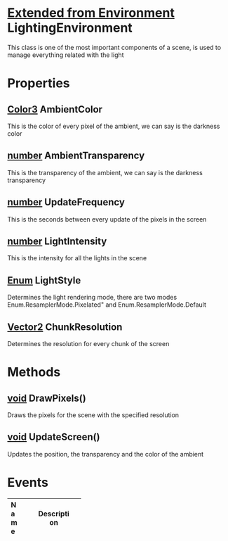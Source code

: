 # [Extended from Environment](Environment.md) LightingEnvironment 
This class is one of the most important components of a scene, is used to manage everything related with the light 
	 
# Properties

## [Color3](Color3.md) AmbientColor
This is the color of every pixel of the ambient, we can say is the darkness color
  
## [number](number.md) AmbientTransparency
This is the transparency of the ambient, we can say is the darkness transparency
  
## [number](number.md) UpdateFrequency
This is the seconds between every update of the pixels in the screen
  
## [number](number.md) LightIntensity
This is the intensity for all the lights in the scene
  
## [Enum](Enum.md) LightStyle
Determines the light rendering mode, there are two modes Enum.ResamplerMode.Pixelated" and Enum.ResamplerMode.Default
  
## [Vector2](Vector2.md) ChunkResolution
Determines the resolution for every chunk of the screen
  



# Methods

## [void](https://create.roblox.com/docs/scripting/luau/nil) DrawPixels() 
 Draws the pixels for the scene with the specified resolution
	
## [void](https://create.roblox.com/docs/scripting/luau/nil) UpdateScreen() 
 Updates the position, the transparency and the color of the ambient
	

# Events
|<div style="width:20%; max-size: 20%">Name</div>|<div style="width:80%; max-size: 80%">Description</div>|
|---|---|



